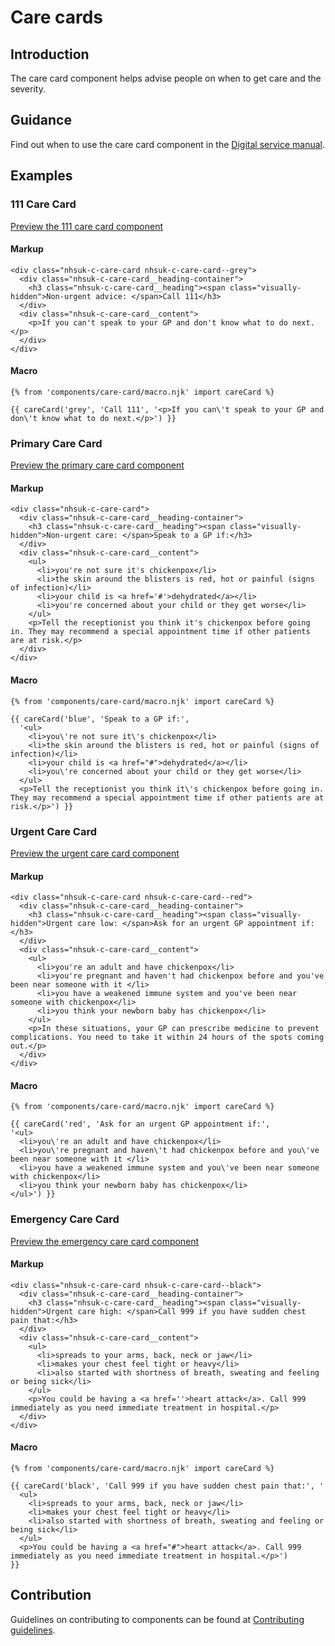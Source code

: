 # Care cards

## Introduction

The care card component helps advise people on when to get care and the severity. 

## Guidance

Find out when to use the care card component in the [Digital service manual](https://beta.nhs.uk/service-manual/patterns/care-cards/).

## Examples

### 111 Care Card

[Preview the 111 care card component]()

#### Markup

    <div class="nhsuk-c-care-card nhsuk-c-care-card--grey">
      <div class="nhsuk-c-care-card__heading-container">
        <h3 class="nhsuk-c-care-card__heading"><span class="visually-hidden">Non-urgent advice: </span>Call 111</h3>
      </div>
      <div class="nhsuk-c-care-card__content">
        <p>If you can't speak to your GP and don't know what to do next.</p>
      </div>
    </div>

#### Macro

    {% from 'components/care-card/macro.njk' import careCard %}

    {{ careCard('grey', 'Call 111', '<p>If you can\'t speak to your GP and don\'t know what to do next.</p>') }}

### Primary Care Card

[Preview the primary care card component]()

#### Markup

    <div class="nhsuk-c-care-card">
      <div class="nhsuk-c-care-card__heading-container">
        <h3 class="nhsuk-c-care-card__heading"><span class="visually-hidden">Non-urgent care: </span>Speak to a GP if:</h3>
      </div>
      <div class="nhsuk-c-care-card__content">
        <ul>
          <li>you're not sure it's chickenpox</li>
          <li>the skin around the blisters is red, hot or painful (signs of infection)</li>
          <li>your child is <a href='#'>dehydrated</a></li>
          <li>you're concerned about your child or they get worse</li>
        </ul>
        <p>Tell the receptionist you think it's chickenpox before going in. They may recommend a special appointment time if other patients are at risk.</p>
      </div>
    </div>

#### Macro

    {% from 'components/care-card/macro.njk' import careCard %}

    {{ careCard('blue', 'Speak to a GP if:',
      '<ul>
        <li>you\'re not sure it\'s chickenpox</li>
        <li>the skin around the blisters is red, hot or painful (signs of infection)</li>
        <li>your child is <a href="#">dehydrated</a></li>
        <li>you\'re concerned about your child or they get worse</li>
      </ul>
      <p>Tell the receptionist you think it\'s chickenpox before going in. They may recommend a special appointment time if other patients are at risk.</p>') }}

### Urgent Care Card

[Preview the urgent care card component]()

#### Markup

    <div class="nhsuk-c-care-card nhsuk-c-care-card--red">
      <div class="nhsuk-c-care-card__heading-container">
        <h3 class="nhsuk-c-care-card__heading"><span class="visually-hidden">Urgent care low: </span>Ask for an urgent GP appointment if:</h3>
      </div>
      <div class="nhsuk-c-care-card__content">
        <ul>
          <li>you're an adult and have chickenpox</li>
          <li>you're pregnant and haven't had chickenpox before and you've been near someone with it </li>
          <li>you have a weakened immune system and you've been near someone with chickenpox</li>
          <li>you think your newborn baby has chickenpox</li>
        </ul>
        <p>In these situations, your GP can prescribe medicine to prevent complications. You need to take it within 24 hours of the spots coming out.</p>
      </div>
    </div>

#### Macro

    {% from 'components/care-card/macro.njk' import careCard %}

    {{ careCard('red', 'Ask for an urgent GP appointment if:',
    '<ul>
      <li>you\'re an adult and have chickenpox</li>
      <li>you\'re pregnant and haven\'t had chickenpox before and you\'ve been near someone with it </li>
      <li>you have a weakened immune system and you\'ve been near someone with chickenpox</li>
      <li>you think your newborn baby has chickenpox</li>
    </ul>') }}

### Emergency Care Card

[Preview the emergency care card component]()

#### Markup

    <div class="nhsuk-c-care-card nhsuk-c-care-card--black">
      <div class="nhsuk-c-care-card__heading-container">
        <h3 class="nhsuk-c-care-card__heading"><span class="visually-hidden">Urgent care high: </span>Call 999 if you have sudden chest pain that:</h3>
      </div>
      <div class="nhsuk-c-care-card__content">
        <ul>
          <li>spreads to your arms, back, neck or jaw</li>
          <li>makes your chest feel tight or heavy</li>
          <li>also started with shortness of breath, sweating and feeling or being sick</li>
        </ul>
        <p>You could be having a <a href=''>heart attack</a>. Call 999 immediately as you need immediate treatment in hospital.</p>
      </div>
    </div>

#### Macro

    {% from 'components/care-card/macro.njk' import careCard %}

    {{ careCard('black', 'Call 999 if you have sudden chest pain that:', '
      <ul>
        <li>spreads to your arms, back, neck or jaw</li>
        <li>makes your chest feel tight or heavy</li>
        <li>also started with shortness of breath, sweating and feeling or being sick</li>
      </ul>
      <p>You could be having a <a href="#">heart attack</a>. Call 999 immediately as you need immediate treatment in hospital.</p>')
    }}

## Contribution

Guidelines on contributing to components can be found at [Contributing guidelines]().
